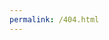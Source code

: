 ```yaml
---
permalink: /404.html
---
```


<html>
  <head>
    <meta http-equiv="refresh" content="; url='http://www.rajsandilya.com/404'" />
  </head>
</html>
